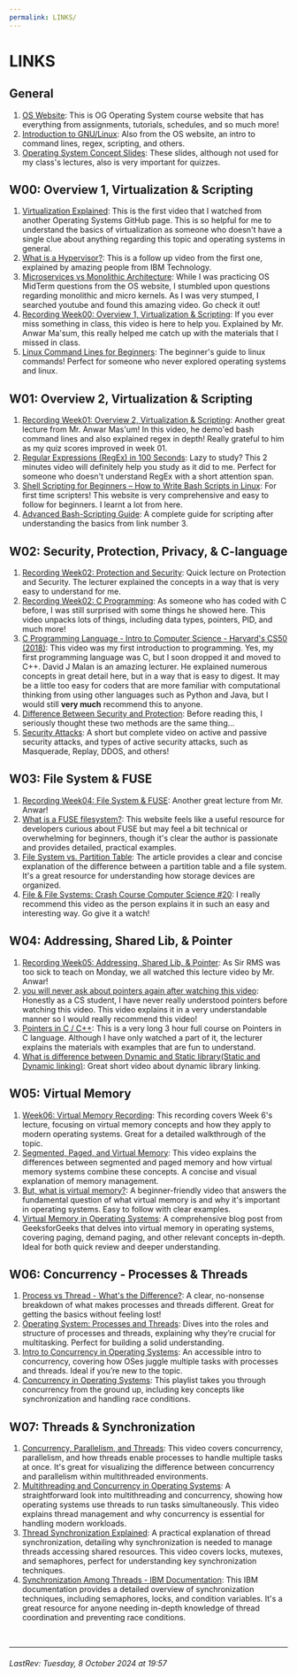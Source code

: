 ```yaml
---
permalink: LINKS/
---
```


# LINKS

## General
1. [OS Website](https://os.vlsm.org/#idx03): This is OG Operating System course website that has everything from assignments, tutorials, schedules, and so much more!
2. [Introduction to GNU/Linux](https://doit.vlsm.org/038.html): Also from the OS website, an intro to command lines, regex, scripting, and others.
3. [Operating System Concept Slides](https://codex.cs.yale.edu/avi/os-book/OS10/slide-dir/): These slides, although not used for my class's lectures, also is very important for quizzes.

## W00: Overview 1, Virtualization & Scripting 
1. [Virtualization Explained](https://www.youtube.com/watch?v=FZR0rG3HKIk&t=204s): This is the first video that I watched from another Operating Systems GitHub page. This is so helpful for me to understand the basics of virtualization as someone who doesn't have a single clue about anything regarding this topic and operating systems in general.
2. [What is a Hypervisor?](https://www.youtube.com/watch?v=LMAEbB2a50M): This is a follow up video from the first one, explained by amazing people from IBM Technology.
3. [Microservices vs Monolithic Architecture](https://www.youtube.com/watch?v=6-Wu178sOEE): While I was practicing OS MidTerm questions from the OS website, I stumbled upon questions regarding monolithic and micro kernels. As I was very stumped, I searched youtube and found this amazing video. Go check it out!
4. [Recording Week00: Overview 1, Virtualization & Scripting](https://www.youtube.com/watch?v=0Fa9B-HZFtY): If you ever miss something in class, this video is here to help you. Explained by Mr. Anwar Ma'sum, this really helped me catch up with the materials that I missed in class.
5. [Linux Command Lines for Beginners](https://ubuntu.com/tutorials/command-line-for-beginners#1-overview): The beginner's guide to linux commands! Perfect for someone who never explored operating systems and linux. 

## W01: Overview 2, Virtualization & Scripting
1. [Recording Week01: Overview 2, Virtualization & Scripting](https://www.youtube.com/watch?v=xFjdbPBNbto): Another great lecture from Mr. Anwar Mas'um! In this video, he demo'ed bash command lines and also explained regex in depth! Really grateful to him as my quiz scores improved in week 01.
2. [Regular Expressions (RegEx) in 100 Seconds](https://www.youtube.com/watch?v=sXQxhojSdZM): Lazy to study? This 2 minutes video will definitely help you study as it did to me. Perfect for someone who doesn't understand RegEx with a short attention span.
3. [Shell Scripting for Beginners – How to Write Bash Scripts in Linux](https://www.freecodecamp.org/news/shell-scripting-crash-course-how-to-write-bash-scripts-in-linux/): For first time scripters! This website is very comprehensive and easy to follow for beginners. I learnt a lot from here.
4. [Advanced Bash-Scripting Guide](https://tldp.org/LDP/abs/abs-guide.pdf): A complete guide for scripting after understanding the basics from link number 3.

## W02: Security, Protection, Privacy, & C-language
1. [Recording Week02: Protection and Security](https://www.youtube.com/watch?v=QpmAKN9j2ks): Quick lecture on Protection and Security. The lecturer explained the concepts in a way that is very easy to understand for me.
2. [Recording Week02: C Programming](https://www.youtube.com/watch?v=F_o4mjBVbio&t=4595s): As someone who has coded with C before, I was still surprised with some things he showed here. This video unpacks lots of things, including data types, pointers, PID, and much more!
3. [C Programming Language - Intro to Computer Science - Harvard's CS50 (2018)](https://www.youtube.com/watch?v=ix5jPkxsr7M): This video was my first introduction to programming. Yes, my first programming language was C, but I soon dropped it and moved to C++. David J Malan is an amazing lecturer. He explained numerous concepts in great detail here, but in a way that is easy to digest. It may be a little too easy for coders that are more familiar with computational thinking from using other languages such as Python and Java, but I would still **very much** recommend this to anyone.
4. [Difference Between Security and Protection](https://www.geeksforgeeks.org/difference-between-security-and-protection/): Before reading this, I seriously thought these two methods are the same thing...
5. [Security Attacks](https://www.youtube.com/watch?v=yIm0Ol9Dg4Y): A short but complete video on active and passive security attacks, and types of active security attacks, such as Masquerade, Replay, DDOS, and others!

## W03: File System & FUSE
1. [Recording Week04: File System & FUSE](https://www.youtube.com/watch?v=PBkZynNIZWk): Another great lecture from Mr. Anwar!
2. [What is a FUSE filesystem?](https://medium.com/@goamaral/fuse-filesystem-b44768f27aa2): This website feels like a useful resource for developers curious about FUSE but may feel a bit technical or overwhelming for beginners, though it's clear the author is passionate and provides detailed, practical examples.
3. [File System vs. Partition Table](https://www.pitsdatarecovery.co.uk/blog/file-system-vs-partition-table/): The article provides a clear and concise explanation of the difference between a partition table and a file system. It's a great resource for understanding how storage devices are organized.
4. [File & File Systems: Crash Course Computer Science #20](https://www.youtube.com/watch?v=KN8YgJnShPM): I really recommend this video as the person explains it in such an easy and interesting way. Go give it a watch!

## W04: Addressing, Shared Lib, & Pointer
1. [Recording Week05: Addressing, Shared Lib, & Pointer](https://www.youtube.com/watch?v=uFj7mKNq1t0): As Sir RMS was too sick to teach on Monday, we all watched this lecture video by Mr. Anwar!
2. [you will never ask about pointers again after watching this video](https://www.youtube.com/watch?v=2ybLD6_2gKM): Honestly as a CS student, I have never really understood pointers before watching this video. This video explains it in a very understandable manner so I would really recommend this video!
3. [Pointers in C / C++](https://www.youtube.com/watch?v=zuegQmMdy8M): This is a very long 3 hour full course on Pointers in C language. Although I have only watched a part of it, the lecturer explains the materials with examples that are fun to understand.
4. [What is difference between Dynamic and Static library(Static and Dynamic linking)](https://www.youtube.com/watch?v=eW5he5uFBNM): Great short video about dynamic library linking.

## W05: Virtual Memory
1. [Week06: Virtual Memory Recording](https://www.youtube.com/watch?v=y0LkcoFO1jU): This recording covers Week 6's lecture, focusing on virtual memory concepts and how they apply to modern operating systems. Great for a detailed walkthrough of the topic.
2. [Segmented, Paged, and Virtual Memory](https://www.youtube.com/watch?v=p9yZNLeOj4s): This video explains the differences between segmented and paged memory and how virtual memory systems combine these concepts. A concise and visual explanation of memory management.
3. [But, what is virtual memory?](https://www.youtube.com/watch?v=A9WLYbE0p-I): A beginner-friendly video that answers the fundamental question of what virtual memory is and why it's important in operating systems. Easy to follow with clear examples.
4. [Virtual Memory in Operating Systems](https://www.geeksforgeeks.org/virtual-memory-in-operating-system/): A comprehensive blog post from GeeksforGeeks that delves into virtual memory in operating systems, covering paging, demand paging, and other relevant concepts in-depth. Ideal for both quick review and deeper understanding.

## W06: Concurrency - Processes & Threads

1. [Process vs Thread - What's the Difference?](https://www.youtube.com/watch?v=-pL2fAdb7Kw): A clear, no-nonsense breakdown of what makes processes and threads different. Great for getting the basics without feeling lost!
2. [Operating System: Processes and Threads](https://www.youtube.com/watch?v=olYdb0DdGtM): Dives into the roles and structure of processes and threads, explaining why they’re crucial for multitasking. Perfect for building a solid understanding.
3. [Intro to Concurrency in Operating Systems](https://www.youtube.com/watch?v=Dhf-DYO1K78): An accessible intro to concurrency, covering how OSes juggle multiple tasks with processes and threads. Ideal if you’re new to the topic.
4. [Concurrency in Operating Systems](https://www.youtube.com/watch?v=OrM7nZcxXZU&list=PLBlnK6fEyqRgKl0MbI6kbI5ffNt7BF8Fn): This playlist takes you through concurrency from the ground up, including key concepts like synchronization and handling race conditions.


## W07: Threads & Synchronization

1. [Concurrency, Parallelism, and Threads](https://www.youtube.com/watch?v=Z5D3z3AzXII): This video covers concurrency, parallelism, and how threads enable processes to handle multiple tasks at once. It's great for visualizing the difference between concurrency and parallelism within multithreaded environments.
2. [Multithreading and Concurrency in Operating Systems](https://www.youtube.com/watch?v=ewzdFxTbwBM): A straightforward look into multithreading and concurrency, showing how operating systems use threads to run tasks simultaneously. This video explains thread management and why concurrency is essential for handling modern workloads.
3. [Thread Synchronization Explained](https://www.youtube.com/watch?v=XWWfpKFmXpY): A practical explanation of thread synchronization, detailing why synchronization is needed to manage threads accessing shared resources. This video covers locks, mutexes, and semaphores, perfect for understanding key synchronization techniques.
4. [Synchronization Among Threads - IBM Documentation](https://www.ibm.com/docs/en/i/7.3?topic=techniques-synchronization-among-threads): This IBM documentation provides a detailed overview of synchronization techniques, including semaphores, locks, and condition variables. It's a great resource for anyone needing in-depth knowledge of thread coordination and preventing race conditions.

<br>

---
###### LastRev: Tuesday, 8 October 2024 at 19:57
